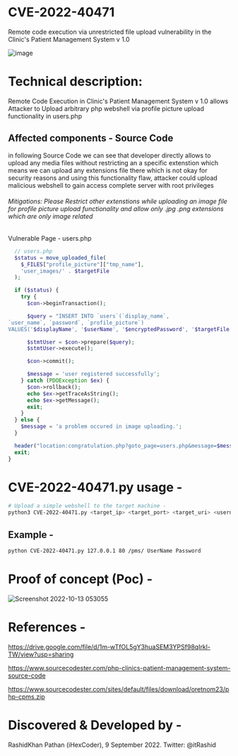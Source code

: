 # CVE-2022-40471

Remote code execution via unrestricted file upload vulnerability in the Clinic's Patient Management System v 1.0

![image](https://static.wixstatic.com/media/cf57b8_8928645050c94227991adee114f384e0~mv2.png/v1/fill/w_740,h_383,al_c,q_85,usm_0.66_1.00_0.01,enc_auto/cf57b8_8928645050c94227991adee114f384e0~mv2.png)

# Technical description:

Remote Code Execution in Clinic's Patient Management System v 1.0 allows Attacker to Upload arbitrary php webshell via profile picture upload functionality in users.php

## Affected components - Source Code

in following Source Code we can see that developer directly allows to upload any media files without restricting an a specific extenstion which means we can upload any extensions file there which is not okay for security reasons and using this functionality flaw, attacker could upload malicious webshell to gain access complete server with root privileges

###### Mitigations: Please Restrict other extenstions while uploading an image file for profile picture upload functionality and allow only .jpg .png extensions which are only image related

Vulnerable Page - users.php

```php
  // users.php
  $status = move_uploaded_file(
    $_FILES["profile_picture"]["tmp_name"],
    'user_images/' . $targetFile
  );

  if ($status) {
    try {
      $con->beginTransaction();

      $query = "INSERT INTO `users`(`display_name`,
`user_name`, `password`, `profile_picture`)
VALUES('$displayName', '$userName', '$encryptedPassword', '$targetFile');";

      $stmtUser = $con->prepare($query);
      $stmtUser->execute();

      $con->commit();

      $message = 'user registered successfully';
    } catch (PDOException $ex) {
      $con->rollback();
      echo $ex->getTraceAsString();
      echo $ex->getMessage();
      exit;
    }
  } else {
    $message = 'a problem occured in image uploading.';
  }

  header("location:congratulation.php?goto_page=users.php&message=$message");
  exit;
}
```

<!-- ![image](../CVE-2022-40471/Screenshot%202022-10-15%20103606.png) -->

# CVE-2022-40471.py usage -

```sh
# Upload a simple webshell to the target machine -
python3 CVE-2022-40471.py <target_ip> <target_port> <target_uri> <username> <password>
```

## Example -

```sh
python CVE-2022-40471.py 127.0.0.1 80 /pms/ UserName Password
```

# Proof of concept (Poc) -

![Screenshot 2022-10-13 053055](https://user-images.githubusercontent.com/65374016/195474325-7c20861d-c64d-470c-8d03-3fb1078ee3da.png)

# References -

https://drive.google.com/file/d/1m-wTfOL5gY3huaSEM3YPSf98qIrkl-TW/view?usp=sharing

https://www.sourcecodester.com/php-clinics-patient-management-system-source-code

https://www.sourcecodester.com/sites/default/files/download/oretnom23/php-cpms.zip

# Discovered & Developed by -

RashidKhan Pathan (iHexCoder), 9 September 2022.
Twitter: @itRashid

